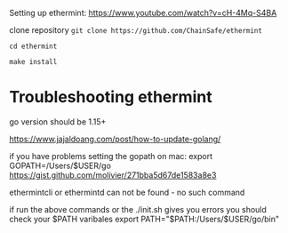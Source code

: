 Setting up ethermint:
https://www.youtube.com/watch?v=cH-4Mq-S4BA

clone repository
`git clone https://github.com/ChainSafe/ethermint`

`cd ethermint`

`make install`


# Troubleshooting ethermint
go version should be 1.15+

https://www.jajaldoang.com/post/how-to-update-golang/

if you have problems setting the gopath on mac:
export GOPATH=/Users/$USER/go
https://gist.github.com/molivier/271bba5d67de1583a8e3

ethermintcli or ethermintd can not be found - no such command

if run the above commands or the ./init.sh gives you errors you should check your $PATH varibales
export PATH="$PATH:/Users/$USER/go/bin"
